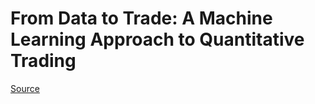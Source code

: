 # From Data to Trade: A Machine Learning Approach to Quantitative Trading

[Source](https://papers.ssrn.com/sol3/papers.cfm?abstract_id=4315362)
